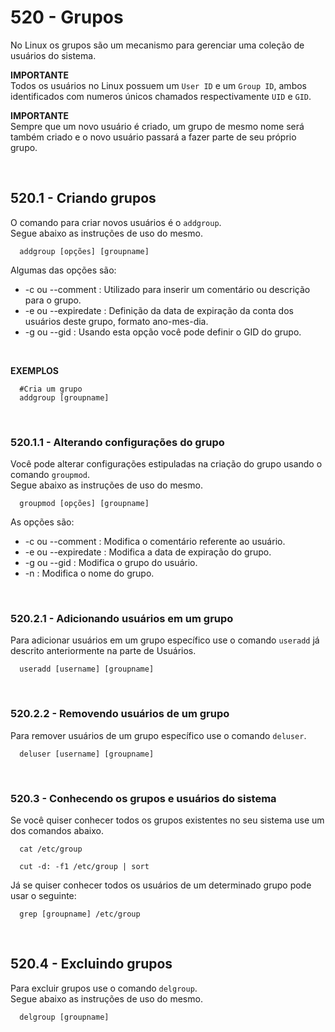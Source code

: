 # 520 - Grupos

No Linux os grupos são um mecanismo para gerenciar uma coleção de usuários do sistema.



**IMPORTANTE**  
Todos os usuários no Linux possuem um ``User ID`` e um ``Group ID``, ambos identificados com 
numeros únicos chamados respectivamente ``UID`` e ``GID``.

**IMPORTANTE**  
Sempre que um novo usuário é criado, um grupo de mesmo nome será também criado e o novo usuário
passará a fazer parte de seu próprio grupo.



&nbsp;

## 520.1 - Criando grupos

O comando para criar novos usuários é o ``addgroup``.  
Segue abaixo as instruções de uso do mesmo.

```
  addgroup [opções] [groupname]
```

Algumas das opções são:

* -c ou --comment     : Utilizado para inserir um comentário ou descrição para o grupo.
* -e ou --expiredate  : Definição da data de expiração da conta dos usuários deste grupo, 
                        formato ano-mes-dia.
* -g ou --gid         : Usando esta opção você pode definir o GID do grupo.


&nbsp;

**EXEMPLOS**

``` shell
  #Cria um grupo
  addgroup [groupname]
```



&nbsp;

### 520.1.1 - Alterando configurações do grupo

Você pode alterar configurações estipuladas na criação do grupo usando o comando ``groupmod``.  
Segue abaixo as instruções de uso do mesmo.

``` shell
  groupmod [opções] [groupname]
```

As opções são:

* -c ou --comment     : Modifica o comentário referente ao usuário.
* -e ou --expiredate  : Modifica a data de expiração do grupo.
* -g ou --gid         : Modifica o grupo do usuário.
* -n                  : Modifica o nome do grupo.



&nbsp;

### 520.2.1 - Adicionando usuários em um grupo

Para adicionar usuários em um grupo específico use o comando ``useradd`` já descrito anteriormente
na parte de Usuários.

``` shell
  useradd [username] [groupname]
```



&nbsp;

### 520.2.2 - Removendo usuários de um grupo

Para remover usuários de um grupo específico use o comando ``deluser``.

``` shell
  deluser [username] [groupname]
```



&nbsp;

### 520.3 - Conhecendo os grupos e usuários do sistema

Se você quiser conhecer todos os grupos existentes no seu sistema use um dos comandos abaixo.

``` shell
  cat /etc/group

  cut -d: -f1 /etc/group | sort
```

Já se quiser conhecer todos os usuários de um determinado grupo pode usar o seguinte:

``` shell
  grep [groupname] /etc/group
```



&nbsp;

## 520.4 - Excluindo grupos

Para excluir grupos use o comando ``delgroup``.  
Segue abaixo as instruções de uso do mesmo.

```
  delgroup [groupname]
```
